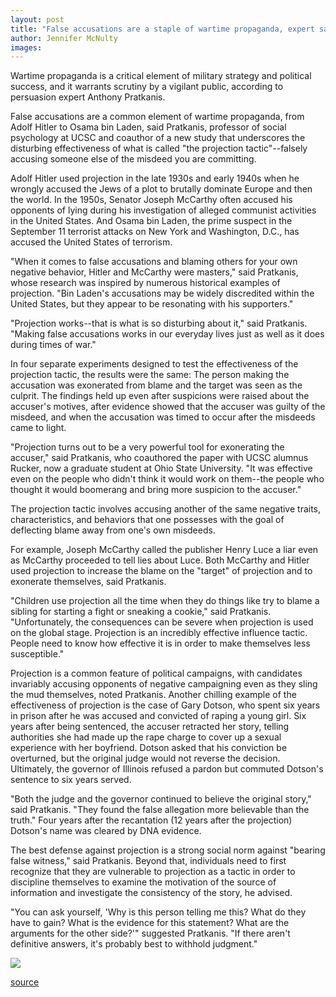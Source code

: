 ```yaml
---
layout: post
title: "False accusations are a staple of wartime propaganda, expert says"
author: Jennifer McNulty
images:
---
```


Wartime propaganda is a critical element of military strategy and political success, and it warrants scrutiny by a vigilant public, according to persuasion expert Anthony Pratkanis.

False accusations are a common element of wartime propaganda, from Adolf Hitler to Osama bin Laden, said Pratkanis, professor of social psychology at UCSC and coauthor of a new study that underscores the disturbing effectiveness of what is called "the projection tactic"--falsely accusing someone else of the misdeed you are committing.

Adolf Hitler used projection in the late 1930s and early 1940s when he wrongly accused the Jews of a plot to brutally dominate Europe and then the world. In the 1950s, Senator Joseph McCarthy often accused his opponents of lying during his investigation of alleged communist activities in the United States. And Osama bin Laden, the prime suspect in the September 11 terrorist attacks on New York and Washington, D.C., has accused the United States of terrorism.

"When it comes to false accusations and blaming others for your own negative behavior, Hitler and McCarthy were masters," said Pratkanis, whose research was inspired by numerous historical examples of projection. "Bin Laden's accusations may be widely discredited within the United States, but they appear to be resonating with his supporters."

"Projection works--that is what is so disturbing about it," said Pratkanis. "Making false accusations works in our everyday lives just as well as it does during times of war."

In four separate experiments designed to test the effectiveness of the projection tactic, the results were the same: The person making the accusation was exonerated from blame and the target was seen as the culprit. The findings held up even after suspicions were raised about the accuser's motives, after evidence showed that the accuser was guilty of the misdeed, and when the accusation was timed to occur after the misdeeds came to light.

"Projection turns out to be a very powerful tool for exonerating the accuser," said Pratkanis, who coauthored the paper with UCSC alumnus Rucker, now a graduate student at Ohio State University. "It was effective even on the people who didn't think it would work on them--the people who thought it would boomerang and bring more suspicion to the accuser."

The projection tactic involves accusing another of the same negative traits, characteristics, and behaviors that one possesses with the goal of deflecting blame away from one's own misdeeds.

For example, Joseph McCarthy called the publisher Henry Luce a liar even as McCarthy proceeded to tell lies about Luce. Both McCarthy and Hitler used projection to increase the blame on the "target" of projection and to exonerate themselves, said Pratkanis.

"Children use projection all the time when they do things like try to blame a sibling for starting a fight or sneaking a cookie," said Pratkanis. "Unfortunately, the consequences can be severe when projection is used on the global stage. Projection is an incredibly effective influence tactic. People need to know how effective it is in order to make themselves less susceptible."

Projection is a common feature of political campaigns, with candidates invariably accusing opponents of negative campaigning even as they sling the mud themselves, noted Pratkanis. Another chilling example of the effectiveness of projection is the case of Gary Dotson, who spent six years in prison after he was accused and convicted of raping a young girl. Six years after being sentenced, the accuser retracted her story, telling authorities she had made up the rape charge to cover up a sexual experience with her boyfriend. Dotson asked that his conviction be overturned, but the original judge would not reverse the decision. Ultimately, the governor of Illinois refused a pardon but commuted Dotson's sentence to six years served.

"Both the judge and the governor continued to believe the original story," said Pratkanis. "They found the false allegation more believable than the truth." Four years after the recantation (12 years after the projection) Dotson's name was cleared by DNA evidence.

The best defense against projection is a strong social norm against "bearing false witness," said Pratkanis. Beyond that, individuals need to first recognize that they are vulnerable to projection as a tactic in order to discipline themselves to examine the motivation of the source of information and investigate the consistency of the story, he advised.

"You can ask yourself, 'Why is this person telling me this? What do they have to gain? What is the evidence for this statement? What are the arguments for the other side?'" suggested Pratkanis. "If there aren't definitive answers, it's probably best to withhold judgment."  
  
  

![ ][1]

[1]: ../../images/trans.gif

[source](http://www1.ucsc.edu/currents/01-02/10-29/propaganda.html "Permalink to propaganda")
